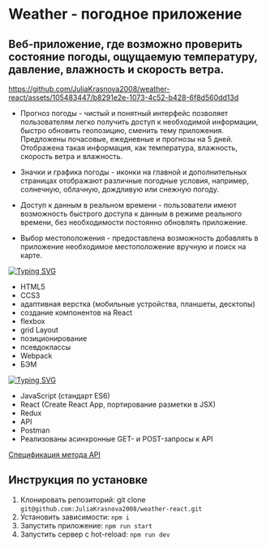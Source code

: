 # Weather - погодное приложение

## Веб-приложение, где возможно проверить состояние погоды, ощущаемую температуру, давление, влажность и скорость ветра.

https://github.com/JuliaKrasnova2008/weather-react/assets/105483447/b8291e2e-1073-4c52-b428-6f8d560dd13d

- Прогноз погоды - чистый и понятный интерфейс позволяет пользователям легко получить доступ к необходимой информации, быстро обновить геопозицию, сменить тему приложения. Предложены почасовые, ежедневные и прогнозы на 5 дней. Отображена такая информация, как температура, влажность, скорость ветра и влажность.

- Значки и графика погоды - иконки на главной и дополнительных страницах отображают различные погодные условия, например, солнечную, облачную, дождливую или снежную погоду.

- Доступ к данным в реальном времени - пользователи имеют возможность быстрого доступа к данным в режиме реального времени, без необходимости постоянно обновлять приложение.

- Выбор местоположения - предоставлена возможность добавлять в приложение необходимое местоположение вручную и поиск на карте.

<!-- верстка и jsx -->

[![Typing SVG](https://readme-typing-svg.demolab.com?font=Inter&size=18&pause=1000&color=3456F3&multiline=true&width=500&height=30&lines=%D0%92%D1%91%D1%80%D1%81%D1%82%D0%BA%D0%B0+%D0%B8+JSX)](https://git.io/typing-svg)

- HTML5
- CCS3
- адаптивная верстка (мобильные устройства, планшеты, десктопы)
- создание компонентов на React
- flexbox
- grid Layout
- позиционирование
- псевдоклассы
- Webpack
- БЭМ

<!-- функциональность на реакт -->

[![Typing SVG](https://readme-typing-svg.demolab.com?font=Inter&size=18&pause=1000&color=3456F3&multiline=true&width=500&height=30&lines=%D0%A4%D1%83%D0%BD%D0%BA%D1%86%D0%B8%D0%BE%D0%BD%D0%B0%D0%BB%D1%8C%D0%BD%D0%BE%D1%81%D1%82%D1%8C+%D0%BD%D0%B0+%C2%ABReact%C2%BB+%D0%B8+JS)](https://git.io/typing-svg)

- JavaScript (стандарт ES6)
- React (Create React App, портирование разметки в JSX)
- Redux
- API
- Postman
- Реализованы асинхронные GET- и POST-запросы к API

[Спецификация метода API ](https://openweathermap.org/forecast5)

## Инструкция по установке

1. Клонировать репозиторий: git clone
   `git@github.com:JuliaKrasnova2008/weather-react.git`
2. Установить зависимости:
   `npm i`
3. Запустить приложение:
   `npm run start`
4. Запустить сервер с hot-reload:
   `npm run dev`

   
